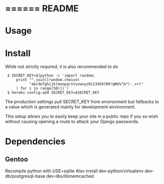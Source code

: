 ======
README
======

Usage
=====

Install
=======

While not strictly required, it is also recommended to do

     $ SECRET_KEY=$(python -c 'import random;
         print "".join([random.choice(
               "abcdefghijklmnopqrstuvwxyz0123456789!@#$%^&*(-_=+)"
         ) for i in range(50)])')
     $ heroku config:add SECRET_KEY=$SECRET_KEY

The production settings pull SECRET_KEY from environment but fallbacks
to a value which is generated mainly for development environment.

This setup allows you to easily keep your site in a public repo if you so 
wish without causing opening a route to attack your Django passwords.

Dependencies
============

Gentoo
------
Recompile python with USE=sqlite
Also install
	dev-python/virtualenv
	dev-db/postgresql-base
	dev-libs/libmemcached
